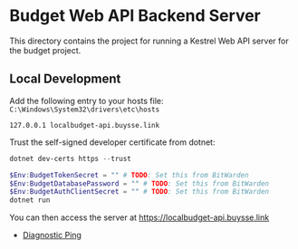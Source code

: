 # Budget Web API Backend Server

This directory contains the project for running a Kestrel Web API server for
the budget project.

## Local Development

Add the following entry to your hosts file: `C:\Windows\System32\drivers\etc\hosts`
```
127.0.0.1 localbudget-api.buysse.link
```

Trust the self-signed developer certificate from dotnet:
```PowerShell
dotnet dev-certs https --trust
```

```PowerShell
$Env:BudgetTokenSecret = "" # TODO: Set this from BitWarden
$Env:BudgetDatabasePassword = "" # TODO: Set this from BitWarden
$Env:BudgetAuthClientSecret = "" # TODO: Set this from BitWarden
dotnet run
```

You can then access the server at https://localbudget-api.buysse.link
* [Diagnostic Ping](https://localbudget-api.buysse.link/api/diagnostics/ping)
